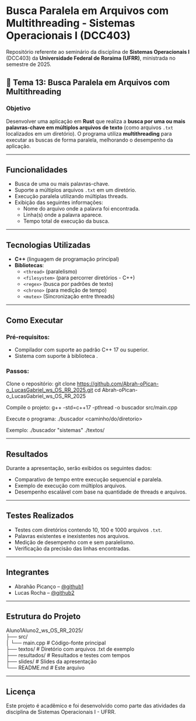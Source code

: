# Busca Paralela em Arquivos com Multithreading - Sistemas Operacionais I (DCC403)

Repositório referente ao seminário da disciplina de **Sistemas Operacionais I** (DCC403) da **Universidade Federal de Roraima (UFRR)**, ministrada no semestre de 2025.

## 📌 Tema 13: Busca Paralela em Arquivos com Multithreading

###  Objetivo

Desenvolver uma aplicação em **Rust** que realiza a **busca por uma ou mais palavras-chave em múltiplos arquivos de texto** (como arquivos `.txt` localizados em um diretório). O programa utiliza **multithreading** para executar as buscas de forma paralela, melhorando o desempenho da aplicação.

---

##  Funcionalidades

- Busca de uma ou mais palavras-chave.
- Suporte a múltiplos arquivos `.txt` em um diretório.
- Execução paralela utilizando múltiplas threads.
- Exibição das seguintes informações:
  - Nome do arquivo onde a palavra foi encontrada.
  - Linha(s) onde a palavra aparece.
  - Tempo total de execução da busca.

---

##  Tecnologias Utilizadas

- **C++** (linguagem de programação principal)
- **Bibliotecas**:
  - `<thread>` (paralelismo)
  - `<filesystem>` (para percorrer diretórios - C++)
  - `<regex>` (busca por padrões de texto)
  - `<chrono>` (para medição de tempo)
  - `<mutex>` (Sincronização entre threads)

---

##  Como Executar

### Pré-requisitos:

- Compilador com suporte ao padrão C++ 17 ou superior.
- Sistema com suporte à biblioteca <filesystem>.

### Passos:

Clone o repositório:
git clone https://github.com/Abrah-oPican-o_LucasGabriel_ws_OS_RR_2025.git
cd Abrah-oPican-o_LucasGabriel_ws_OS_RR_2025

Compile o projeto:
g++ -std=c++17 -pthread -o buscador src/main.cpp

Execute o programa:
./buscador <palavra-chave> <caminho/do/diretorio>

Exemplo:
./buscador "sistemas" ./textos/

---

##  Resultados

Durante a apresentação, serão exibidos os seguintes dados:

- Comparativo de tempo entre execução sequencial e paralela.
- Exemplo de execução com múltiplos arquivos.
- Desempenho escalável com base na quantidade de threads e arquivos.

---

##  Testes Realizados

- Testes com diretórios contendo 10, 100 e 1000 arquivos `.txt`.
- Palavras existentes e inexistentes nos arquivos.
- Medição de desempenho com e sem paralelismo.
- Verificação da precisão das linhas encontradas.

---

##  Integrantes

- Abrahão Picanço – [@github1](https://github.com/github1)
- Lucas Rocha – [@github2](https://github.com/lucasrocha777)

---

##  Estrutura do Projeto

Aluno1Aluno2_ws_OS_RR_2025/  
├── src/  
│   └── main.cpp        # Código-fonte principal  
├── textos/             # Diretório com arquivos .txt de exemplo  
├── resultados/         # Resultados e testes com tempos  
├── slides/             # Slides da apresentação  
└── README.md           # Este arquivo

---

##  Licença

Este projeto é acadêmico e foi desenvolvido como parte das atividades da disciplina de Sistemas Operacionais I - UFRR.
